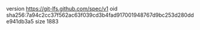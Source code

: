 version https://git-lfs.github.com/spec/v1
oid sha256:7a94c2cc37f562ac63f039cd3b4fad917001948767d9bc253d280dde941db3a5
size 1883
